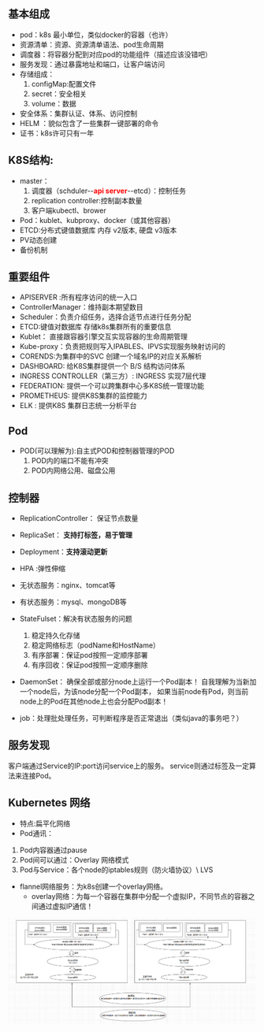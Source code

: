 基本组成
------------------------------------------
- pod：k8s 最小单位，类似docker的容器（也许）
- 资源清单：资源、资源清单语法、pod生命周期
- 调度器：将容器分配到对应pod的功能组件（描述应该没错吧）
- 服务发现：通过暴露地址和端口，让客户端访问
- 存储组成：
  1. configMap:配置文件
  2. secret：安全相关
  3. volume：数据
- 安全体系：集群认证、体系、访问控制
- HELM ：貌似包含了一些集群一键部署的命令
- 证书：k8s许可只有一年

K8S结构:
----------------------------------
- master：
  1. 调度器（schduler--<font color=red>**api server**</font>--etcd）：控制任务
  2. replication controller:控制副本数量
  3. 客户端kubectl、brower
- Pod：kublet、kubproxy、docker（或其他容器）
- ETCD:分布式键值数据库
	内存 v2版本,
	硬盘 v3版本
 - PV动态创建
 - 备份机制

重要组件
---------------------------------------

- APISERVER :所有程序访问的统一入口
- ControllerManager：维持副本期望数目
- Scheduler：负责介绍任务，选择合适节点进行任务分配
- ETCD:键值对数据库 存储k8s集群所有的重要信息
- Kublet： 直接跟容器引擎交互实现容器的生命周期管理
- Kube-proxy：负责把规则写入IPABLES、IPVS实现服务映射访问的
- CORENDS:为集群中的SVC 创建一个域名IP的对应关系解析
- DASHBOARD: 给K8S集群提供一个 B/S 结构访问体系
- INGRESS CONTROLLER（第三方）: INGRESS 实现7层代理
- FEDERATION: 提供一个可以跨集群中心多K8S统一管理功能
- PROMETHEUS: 提供K8S集群的监控能力
- ELK : 提供K8S 集群日志统一分析平台


Pod
------------------------------
- POD(可以理解为):自主式POD和控制器管理的POD
	1.  POD内的端口不能有冲突
	2.  POD内网络公用、磁盘公用

控制器
-----------------------------

- ReplicationController： 保证节点数量
- ReplicaSet： **支持打标签，易于管理**
- Deployment：**支持滚动更新**

- HPA :弹性伸缩

- 无状态服务：nginx、tomcat等
- 有状态服务：mysql、mongoDB等

- StateFulset：解决有状态服务的问题
  1. 稳定持久化存储
  2. 稳定网络标志（podName和HostName）
  3. 有序部署：保证pod按照一定顺序部署
  4. 有序回收：保证pod按照一定顺序删除
- DaemonSet： 确保全部或部分node上运行一个Pod副本！
  自我理解为当新加一个node后，为该node分配一个Pod副本，
  如果当前node有Pod，则当前node上的Pod在其他node上也会分配Pod副本！
- job：处理批处理任务，可判断程序是否正常退出（类似java的事务吧？）


服务发现
----------------------
客户端通过Service的IP:port访问service上的服务。
service则通过标签及一定算法来连接Pod。


Kubernetes 网络
-------------------------------
- 特点:扁平化网络
- Pod通讯：
1. Pod内容器通过pause
2. Pod间可以通过：Overlay 网络模式
3. Pod与Service：各个node的iptables规则（防火墙协议）\ LVS


- flannel网络服务：为k8s创建一个overlay网络。
  - overlay网络：为每一个容器在集群中分配一个虚拟IP，不同节点的容器之间通过虚拟IP通信！

![](z_k8s_note/image/k8s_network.png)
